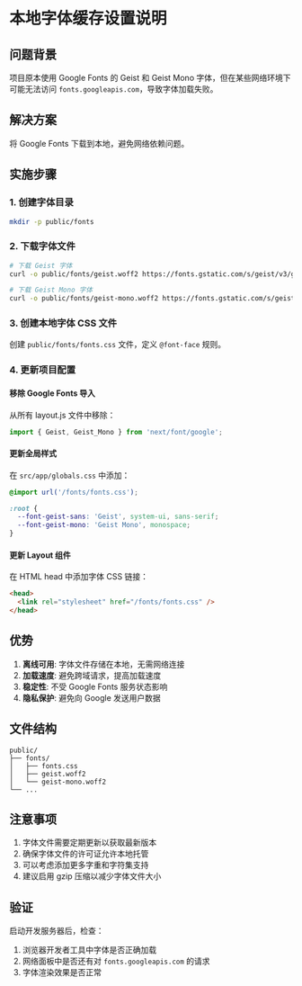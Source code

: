 # 本地字体缓存设置说明

## 问题背景
项目原本使用 Google Fonts 的 Geist 和 Geist Mono 字体，但在某些网络环境下可能无法访问 `fonts.googleapis.com`，导致字体加载失败。

## 解决方案
将 Google Fonts 下载到本地，避免网络依赖问题。

## 实施步骤

### 1. 创建字体目录
```bash
mkdir -p public/fonts
```

### 2. 下载字体文件
```bash
# 下载 Geist 字体
curl -o public/fonts/geist.woff2 https://fonts.gstatic.com/s/geist/v3/gyByhwUxId8gMEwcGFWNOITd.woff2

# 下载 Geist Mono 字体
curl -o public/fonts/geist-mono.woff2 https://fonts.gstatic.com/s/geistmono/v2/gyB4hws1JdgnKy56GB825bb3q30.woff2
```

### 3. 创建本地字体 CSS 文件
创建 `public/fonts/fonts.css` 文件，定义 `@font-face` 规则。

### 4. 更新项目配置

#### 移除 Google Fonts 导入
从所有 layout.js 文件中移除：
```javascript
import { Geist, Geist_Mono } from 'next/font/google';
```

#### 更新全局样式
在 `src/app/globals.css` 中添加：
```css
@import url('/fonts/fonts.css');

:root {
  --font-geist-sans: 'Geist', system-ui, sans-serif;
  --font-geist-mono: 'Geist Mono', monospace;
}
```

#### 更新 Layout 组件
在 HTML head 中添加字体 CSS 链接：
```html
<head>
  <link rel="stylesheet" href="/fonts/fonts.css" />
</head>
```

## 优势

1. **离线可用**: 字体文件存储在本地，无需网络连接
2. **加载速度**: 避免跨域请求，提高加载速度
3. **稳定性**: 不受 Google Fonts 服务状态影响
4. **隐私保护**: 避免向 Google 发送用户数据

## 文件结构
```
public/
├── fonts/
│   ├── fonts.css
│   ├── geist.woff2
│   └── geist-mono.woff2
└── ...
```

## 注意事项

1. 字体文件需要定期更新以获取最新版本
2. 确保字体文件的许可证允许本地托管
3. 可以考虑添加更多字重和字符集支持
4. 建议启用 gzip 压缩以减少字体文件大小

## 验证

启动开发服务器后，检查：
1. 浏览器开发者工具中字体是否正确加载
2. 网络面板中是否还有对 `fonts.googleapis.com` 的请求
3. 字体渲染效果是否正常
